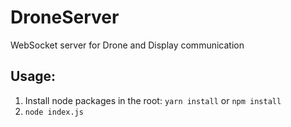 # DroneServer
WebSocket server for Drone and Display communication

## Usage:

1. Install node packages in the root: `yarn install` or `npm install`
2. `node index.js`
